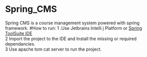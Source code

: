 # Spring_CMS
Spring CMS is a course management system powered with spring framework.
#How to run:
1 .Use Jetbrains Intelli j Platform or <a href="https://spring.io/tools">Spring ToolSuite IDE</a> </br>
2  Import the project to the IDE and Install the missing or required dependancies.</br>
3  Use apache tom cat server to run the project.
